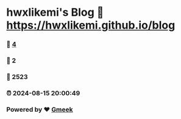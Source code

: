 # hwxlikemi's Blog :link: https://hwxlikemi.github.io/blog 
### :page_facing_up: [4](https://hwxlikemi.github.io/blog/tag.html) 
### :speech_balloon: 2 
### :hibiscus: 2523 
### :alarm_clock: 2024-08-15 20:00:49 
### Powered by :heart: [Gmeek](https://github.com/Meekdai/Gmeek)
